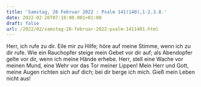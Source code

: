 ```yaml
---
title: 'Samstag, 26 Februar 2022 : Psalm 141(140),1-2.3.8.'
date: 2022-02-26T07:10:00.001+01:00
draft: false
url: /2022/02/samstag-26-februar-2022-psalm-1411401.html
---
```


Herr, ich rufe zu dir. Eile mir zu Hilfe; höre auf meine Stimme, wenn ich zu dir rufe. Wie ein Rauchopfer steige mein Gebet vor dir auf; als Abendopfer gelte vor dir, wenn ich meine Hände erhebe. Herr, stell eine Wache vor meinen Mund, eine Wehr vor das Tor meiner Lippen! Mein Herr und Gott, meine Augen richten sich auf dich; bei dir berge ich mich. Gieß mein Leben nicht aus!